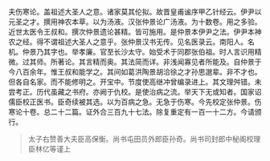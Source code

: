 夫伤寒论。盖祖述大圣人之意。诸家莫其伦拟。故晋皇甫谧序甲乙针经云。伊尹以元圣之才。撰用神农本草。以为汤液。汉张仲景论广汤液。为十数卷。用之多验。近世太医令王叔和。撰次仲景遗论甚精。皆可施用。是仲景本伊尹之法。伊尹本神农之经。得不谓祖述大圣人之意乎。张仲景汉书无传。见名医录云。南阳人。名机。仲景乃其字也。举孝廉。官至长沙太守。始受术于同郡张伯祖。时人言识用精微。过其师。所著论。其言精而奥。其法简而详。非浅闻寡见者所能及。自仲景于今八百余年。惟王叔和能学之。其间如葛洪陶景胡洽徐之才孙思邈辈。非不才也。但各自名家。而不能修明之。开宝中。节度使高继冲曾编录进上。其文理舛错。未尝考正。历代虽藏之书府。亦阙于仇校。是使治病之流。举天下无或知者。国家诏儒臣校正医书。臣奇续被其选。以为百病之急。无急于伤寒。今先校定张仲景。伤寒论十卷。总二十二篇。证外合三百九十七法。除复重定有一百一十二方。今请颁行。

>太子右赞善大夫臣高保衡。尚书屯田员外郎臣孙奇。尚书司封郎中秘阁校理臣林亿等谨上